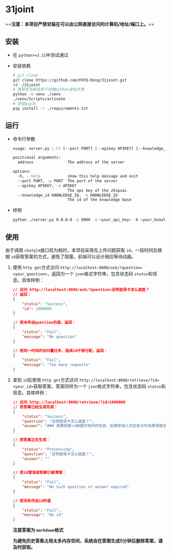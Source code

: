 # 31joint

==**注意：本项目严禁安装在可以由公网直接访问的计算机/地址/端口上。**==

## 安装

- 在 `python>=3.11`中测试通过
- 安装依赖

  ```bash
  # git clone 
  git clone https://github.com/FHYQ-Dong/31joint.git
  cd ./31joint
  # 推荐在当前目录下创建python虚拟环境
  python -m venv ./venv
  ./venv/Scripts/activate
  # 安装pip包
  pip install -r ./requirements.txt
  ```

## 运行

- 命令行参数

  ```bash
  usage: server.py [-h] [--port PORT] [--apikey APIKEY] [--knowledge_id KNOWLEDGE_ID] address

  positional arguments:
    address               The address of the server

  options:
    -h, --help            show this help message and exit
    --port PORT, -p PORT  The port of the server
    --apikey APIKEY, -a APIKEY
                          The api key of the zhipuai
    --knowledge_id KNOWLEDGE_ID, -k KNOWLEDGE_ID
                          The id of the knowledge base
  ```
- 样例

  ```bash
  python ./server.py 0.0.0.0 -p 8000 -a <your_api_key> -k <your_knowledge_base_id>
  ```

## 使用

由于调用 `chatglm`接口较为耗时，本项目采用先上传问题获取 `id`，一段时间后根据 `id`获取答案的方式，避免了阻塞。前端可以设计相应等待动画。

1. 使用 `http get`方式访问 `http://localhost:8000/ask/?question=<your_question>`，返回为一个 `json`格式字符串，包含状态码 `status`和信息。具体样例：

   ```json
   // 访问 http://localhost:8000/ask/?question=没带医保卡怎么就医？
   // 返回：
   {
       "status": "Success",
       "id": 1000000
   }

   // 若未传送question的值，返回：
   {
       "status": "Fail", 
       "message": "No question"
   }

   // 若同一时间的访问量过多，造成id不够分配，返回：
   {
       "status": "Fail", 
       "message": "Too many requests"
   }
   ```
2. 拿到 `id`后使用 `http get`方式访问 `http://localhost:8000/retrieve/?id=<your_id>`获取答案，答案同样为一个 `json`格式字符串，包含状态码 `status`和信息。具体样例：

   ```json
   // 访问 http://localhost:8000/retrieve/?id=1000000
   // 若答案已经生成完成：
   {
       "status": "Success",
       "question": "没带医保卡怎么就医？",
       "answer": "### 政策规章\n根据文档中的信息，如果参保人员在急诊时未携带医保卡或未出示医保电子凭证，他们仍然可以就医并在事后进行手工报销。具体操作流程如下：\n\n1. 在定点医疗机构急诊未持社保卡或未出示医保电子凭证的费用可以申报。\n2. 参保人员需要进行手工医疗费用结算，准备相应的申报材料。\n3. 申报范围包括急诊未持卡的费用、欠费期间就医发生的费用等。\n4. 注意事项包括未持卡的非急诊费用不予支付，参保人员因外伤就诊需提供受伤说明等。\n5. 申报所需材料包括《北京市基本医疗保险手工报销费用明细表》、《急诊诊断证明书》、收费票据等。\n\n因此，如果未带医保卡，参保人员可以在急诊就医后，按照上述流程准备相关材料进行手工报销。\n\n### 网络搜索\n如果您在就医时忘记携带了医保卡，可以利用以下几种方式完成医保结算：\n\n1. **医保电子凭证**：通过手机上的支付宝、微信或者其他授权应用，使用医保电子凭证进行扫码结算。这是一种方便快捷的方式，可以有效减少患者在医院排队的时间，实现线上挂号、缴费等全流程服务。\n\n   - 例如，中牟县人民医院就支持使用微信服务号或支付宝完成线上医保结算。\n\n2. **刷脸支付**：在一些地区的医院和社区卫生服务中心，医保刷脸支付系统已经上线。患者可以通过人脸识别技术完成医保结算，整个过程只需几十秒，即使没有携带手机或医保卡也同样可以。\n\n   - 杭州市上城区九堡街道社区卫生服务中心就是一个例子，他们通过放置刷脸终端设备，让没有携带医保卡的患者也能快速完成结算。\n\n3. **其他线上服务**：部分地区可能有自己的医保服务平台，如“津医保”平台，患者可以通过手机完成线上挂号、缴费等服务。\n\n   - 在天津，居民可以通过“津医保”平台使用手机完成线上挂号和缴费。\n\n4. **紧急情况下的报销**：如果在异地发生意外，且没有携带医保卡，部分地区（如天津、北京、河北省）支持直接使用医保电子凭证进行联网报销，无需垫付。\n\n在使用以上服务时，请确保您的医保信息已在相应平台注册并激活，同时遵循当地医保局的具体规定和指导。\n\n总的来说，随着互联网技术与医疗服务的融合，即使没有携带实体的医保卡，也不会影响您的就医流程和医保结算。这些便民措施大大提高了患者的就医体验，减少了因忘带医保卡带来的不便。\n**来源链接：**\n- [知乎专栏 - （转载）北京朝阳：参保居民就医购药可用医保卡（发布时间：2024-05-26 13:46:13）](https://zhuanlan.zhihu.com/p/699901062)\n- [搜狐 - 看病没带医保卡？别担心，不用手机，光靠“刷脸”就行（发布时间：2024-01-22 09:13:35）](https://www.sohu.com/a/773935669_121627717)\n"
   }

   // 若答案正在生成：
   {
       "status": "Processing",
       "question": "没带医保卡怎么就医？",
       "answer": ""
   }

   // 若id错误或答案已被清理：
   {
       "status": "Fail",
       "message": "No such question or answer expired"
   }

   // 若没有传送id的值
   {
       "status": "Fail",
       "message": "No id"
   }
   ```
   **注意答案为 `markdown`格式**

   **为避免历史答案占用太多内存空间，系统会在答案生成5分钟后删除答案，请及时获取。**
